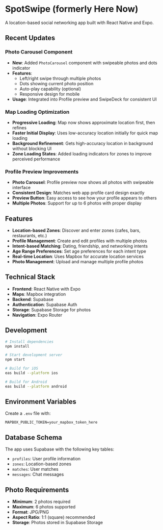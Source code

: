 # SpotSwipe (formerly Here Now)

A location-based social networking app built with React Native and Expo.

## Recent Updates

### Photo Carousel Component
- **New**: Added `PhotoCarousel` component with swipeable photos and dots indicator
- **Features**: 
  - Left/right swipe through multiple photos
  - Dots showing current photo position
  - Auto-play capability (optional)
  - Responsive design for mobile
- **Usage**: Integrated into Profile preview and SwipeDeck for consistent UI

### Map Loading Optimization
- **Progressive Loading**: Map now shows approximate location first, then refines
- **Faster Initial Display**: Uses low-accuracy location initially for quick map loading
- **Background Refinement**: Gets high-accuracy location in background without blocking UI
- **Zone Loading States**: Added loading indicators for zones to improve perceived performance

### Profile Preview Improvements
- **Photo Carousel**: Profile preview now shows all photos with swipeable interface
- **Consistent Design**: Matches web app profile card design exactly
- **Preview Button**: Easy access to see how your profile appears to others
- **Multiple Photos**: Support for up to 6 photos with proper display

## Features

- **Location-based Zones**: Discover and enter zones (cafes, bars, restaurants, etc.)
- **Profile Management**: Create and edit profiles with multiple photos
- **Intent-based Matching**: Dating, friendship, and networking intents
- **Age Range Preferences**: Set age preferences for each intent type
- **Real-time Location**: Uses Mapbox for accurate location services
- **Photo Management**: Upload and manage multiple profile photos

## Technical Stack

- **Frontend**: React Native with Expo
- **Maps**: Mapbox integration
- **Backend**: Supabase
- **Authentication**: Supabase Auth
- **Storage**: Supabase Storage for photos
- **Navigation**: Expo Router

## Development

```bash
# Install dependencies
npm install

# Start development server
npm start

# Build for iOS
eas build --platform ios

# Build for Android
eas build --platform android
```

## Environment Variables

Create a `.env` file with:
```
MAPBOX_PUBLIC_TOKEN=your_mapbox_token_here
```

## Database Schema

The app uses Supabase with the following key tables:
- `profiles`: User profile information
- `zones`: Location-based zones
- `matches`: User matches
- `messages`: Chat messages

## Photo Requirements

- **Minimum**: 2 photos required
- **Maximum**: 6 photos supported
- **Format**: JPG/PNG
- **Aspect Ratio**: 1:1 (square) recommended
- **Storage**: Photos stored in Supabase Storage
